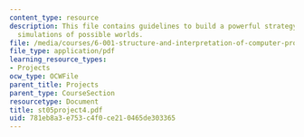 ```yaml
---
content_type: resource
description: This file contains guidelines to build a powerful strategy for building
  simulations of possible worlds.
file: /media/courses/6-001-structure-and-interpretation-of-computer-programs-spring-2005/781eb8a3e753c4f0ce210465de303365_st05project4.pdf
file_type: application/pdf
learning_resource_types:
- Projects
ocw_type: OCWFile
parent_title: Projects
parent_type: CourseSection
resourcetype: Document
title: st05project4.pdf
uid: 781eb8a3-e753-c4f0-ce21-0465de303365
---
```

